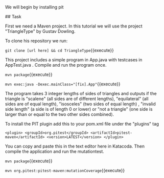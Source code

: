 We will begin by installing pit

## Task

First we need a Maven project. In this tutorial we will use the project "TriangleType" by Gustav Dowling.

To clone his repository we run:

`git clone [url here] && cd TriangleType`{{execute}}

This project includes a simple program in App.java with testcases in AppTest.java . Compile and run the program once.

`mvn package`{{execute}}

`mvn exec:java -Dexec.mainClass="[fix].App"`{{execute}}

The program takes 3 integer lengths of sides of triangles and outputs if the triangle is "scalene" (all sides are of  different lengths), "equilateral" (all sides are of equal length), "isosceles" (two sides of equal length) , "invalid side length" (a side is of length 0 or lower) or "not a triangle" (one side is larger than or equal to the two other sides combined).

To install the PIT plugin add this to your pom.xml file under the "plugins" tag

`<plugin>
    <groupId>org.pitest</groupId>
    <artifactId>pitest-maven</artifactId>
    <version>LATEST</version>
</plugin>`

You can copy and paste this in the text editor here in Katacoda. Then compile the application and run the mutationtest.

`mvn package`{{execute}}

`mvn org.pitest:pitest-maven:mutationCoverage`{{execute}}


